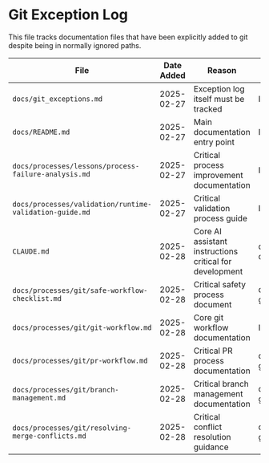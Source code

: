 # Git Exception Log

This file tracks documentation files that have been explicitly added to git despite being in normally ignored paths.

| File | Date Added | Reason | Added By |
|------|------------|--------|----------|
| `docs/git_exceptions.md` | 2025-02-27 | Exception log itself must be tracked | Initial setup |
| `docs/README.md` | 2025-02-27 | Main documentation entry point | Initial setup |
| `docs/processes/lessons/process-failure-analysis.md` | 2025-02-27 | Critical process improvement documentation | Initial setup |
| `docs/processes/validation/runtime-validation-guide.md` | 2025-02-27 | Critical validation process guide | Initial setup |
| `CLAUDE.md` | 2025-02-28 | Core AI assistant instructions critical for development | docs/restore-claude-md |
| `docs/processes/git/safe-workflow-checklist.md` | 2025-02-28 | Critical safety process document | docs/organize-git-docs |
| `docs/processes/git/git-workflow.md` | 2025-02-28 | Core git workflow documentation | Initial setup |
| `docs/processes/git/pr-workflow.md` | 2025-02-28 | Critical PR process documentation | docs/organize-git-docs |
| `docs/processes/git/branch-management.md` | 2025-02-28 | Critical branch management documentation | docs/organize-git-docs |
| `docs/processes/git/resolving-merge-conflicts.md` | 2025-02-28 | Critical conflict resolution guidance | docs/organize-git-docs |
